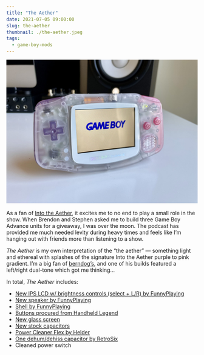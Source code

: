 ```yaml
---
title: "The Aether"
date: 2021-07-05 09:00:00
slug: the-aether
thumbnail: ./the-aether.jpeg
tags:
  - game-boy-mods
---
```


![The Aether](the-aether.jpeg)

As a fan of [Into the Aether](https://intothecast.online), it excites me to no end to play a small role in the show. When Brendon and Stephen asked me to build three Game Boy Advance units for a giveaway, I was over the moon. The podcast has provided me much needed levity during heavy times and feels like I’m hanging out with friends more than listening to a show.

_The Aether_ is my own interpretation of the “the aether” — something light and ethereal with splashes of the signature Into the Aether purple to pink gradient. I’m a big fan of [berndog’s](https://instagram.com/berndoggers), and one of his builds featured a left/right dual-tone which got me thinking…

In total, _The Aether_ includes:

- [New IPS LCD w/ brightness controls (select + L/R) by FunnyPlaying](https://funnyplaying.com/collections/product/products/gba)
- [New speaker by FunnyPlaying](https://funnyplaying.com/collections/product/products/clear-gba-speaker)
- [Shell by FunnyPlaying](https://funnyplaying.com/collections/product/products/mirror-clear-coustom-shell-for-gba)
- [Buttons procured from Handheld Legend](https://handheldlegend.com/products/game-boy-advance-buttons?variant=34791645577350)
- [New glass screen](https://funnyplaying.com/collections/product/products/centering-lens-for-ips-lcd-gameboy-advance)
- [New stock capacitors](https://console5.com/store/game-boy-advance-smd-cap-kit-gba.html)
- [Power Cleaner Flex by Helder](https://heldergametech.com/shop/gba/gba-power-cleaner-flex-pcb/)
- [One dehum/dehiss capacitor by RetroSix](https://retrosix.co.uk/Dehum-Dehiss-Kit-Game-Boy-Advance-p217244008)
- Cleaned power switch
